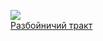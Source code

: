 ![](/books/adv_history/Юрий%20Иванов-Милюхин/Разбойничий%20тракт.jpg)  
[Разбойничий тракт](/books/adv_history/Юрий%20Иванов-Милюхин/Разбойничий%20тракт)
